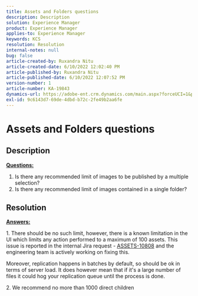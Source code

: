 ```yaml
---
title: Assets and Folders questions
description: Description
solution: Experience Manager
product: Experience Manager
applies-to: Experience Manager
keywords: KCS
resolution: Resolution
internal-notes: null
bug: false
article-created-by: Ruxandra Nitu
article-created-date: 6/10/2022 12:02:40 PM
article-published-by: Ruxandra Nitu
article-published-date: 6/10/2022 12:07:52 PM
version-number: 1
article-number: KA-19843
dynamics-url: https://adobe-ent.crm.dynamics.com/main.aspx?forceUCI=1&pagetype=entityrecord&etn=knowledgearticle&id=8085a936-b5e8-ec11-bb3c-000d3a3b17fa
exl-id: 9c6143d7-69de-4dbd-b72c-2fe49b2aa6fe
---
```

# Assets and Folders questions

## Description

<b><u>Questions:</u></b>
1. Is there any recommended limit of images to be published by a multiple selection?
2. Is there any recommended limit of images contained in a single folder?

## Resolution


<b><u>Answers:</u></b>

1. There should be no such limit, however, there is a known limitation in the UI which limits any action performed to a maximum of 100 assets. This issue is reported in the internal Jira request - [ASSETS-10808](https://jira.corp.adobe.com/browse/ASSETS-10808) and the engineering team is actively working on fixing this.

 Moreover, replication happens in batches by default, so should be ok in terms of server load. It does however mean that if it's a large number of files it could hog your replication queue until the process is done.

&#x200B;2. We recommend no more than 1000 direct children
